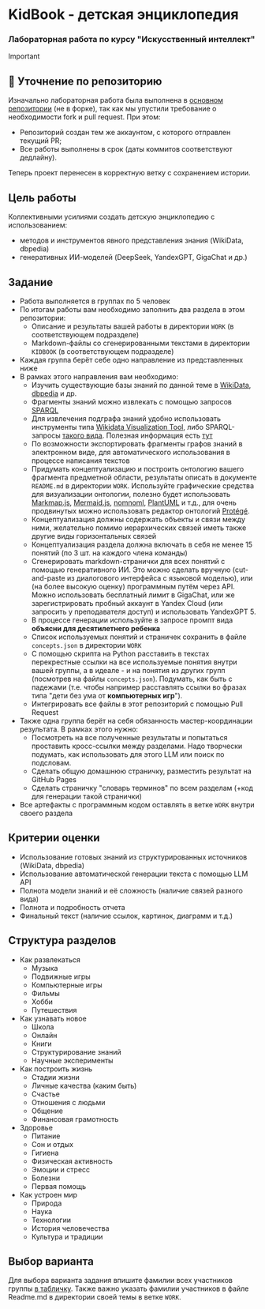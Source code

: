 # KidBook - детская энциклопедия
### Лабораторная работа по курсу "Искусственный интеллект"

> [!IMPORTANT]
> ## 🔹 Уточнение по репозиторию  
> Изначально лабораторная работа была выполнена в [основном репозитории](https://github.com/EvgenyMAI/AI-labs.git) (не в форке), так как мы упустили требование о необходимости fork и pull request. При этом:  
> - Репозиторий создан тем же аккаунтом, с которого отправлен текущий PR;  
> - Все работы выполнены в срок (даты коммитов соответствуют дедлайну).  
> 
> Теперь проект перенесен в корректную ветку с сохранением истории.

## Цель работы

Коллективными усилиями создать детскую энциклопедию с использованием:

* методов и инструментов явного представления знания (WikiData, dbpedia)
* генеративных ИИ-моделей (DeepSeek, YandexGPT, GigaChat и др.)

## Задание

* Работа выполняется в группах по 5 человек
* По итогам работы вам необходимо заполнить два раздела в этом репозитории:
   - Описание и результаты вашей работы в директории `WORK` (в соответствующем подразделе)
   - Markdown-файлы со сгенерированными текстами в директории `KIDBOOK` (в соответствующем подразделе)
* Каждая группа берёт себе одно направление из представленных ниже
* В рамках этого направления вам необходимо:
   - Изучить существующие базы знаний по данной теме в [WikiData](https://wikidata.org/), [dbpedia](https://www.dbpedia.org/) и др.
   - Фрагменты знаний можно извлекать с помощью запросов [SPARQL](https://tyvik.ru/posts/sparql/)
   - Для извлечения подграфа знаний удобно использовать инструменты типа [Wikidata Visualization Tool](https://wikidata.metaphacts.com/resource/app:Start), либо SPARQL-запросы [такого вида](https://query.wikidata.org/#%23defaultView%3AGraph%0APREFIX%20gas%3A%20%3Chttp%3A%2F%2Fwww.bigdata.com%2Frdf%2Fgas%23%3E%0A%0ASELECT%20DISTINCT%20%3Fitem1%20%3Fitem1Label%20%3Fitem2%20%3Fitem2Label%0AWHERE%20%7B%0A%20%7B%20%0A%20SELECT%20%3Fitem1%20%3Fitem2%0A%20WHERE%20%7B%0A%20SERVICE%20gas%3Aservice%20%7B%0A%20gas%3Aprogram%20gas%3AgasClass%20%22com.bigdata.rdf.graph.analytics.BFS%22%20%3B%0A%20gas%3Ain%20wd%3AQ8261%20%3B%20%0A%20gas%3AtraversalDirection%20%22Forward%22%20%3B%0A%20gas%3Aout%20%3Fitem1%20%3B%0A%20gas%3Aout1%20%3Fdepth1%20%3B%0A%20gas%3Aout2%20%3Fitem2%20%3B%0A%20gas%3AlinkType%20wdt%3AP279%20%3B%0A%20%7D%0A%20%7D%0A%20%7D%0A%20SERVICE%20wikibase%3Alabel%20%7B%20bd%3AserviceParam%20wikibase%3Alanguage%20%22en%2Cda%2Csv%2Cjp%2Czh%2Cru%2Cfr%2Cde%22%20.%20%7D%20%0A%7D%0A). Полезная информация есть [тут](https://addshore.com/2022/01/wikidata-ontological-tree-of-trains/)
   - По возможности экспортировать фрагменты графов знаний в электронном виде, для автоматического использования в процессе написания текстов
   - Придумать концептуализацию и построить онтологию вашего фрагмента предметной области, результаты описать в документе `README.md` в директории `WORK`. Используйте графические средства для визуализации онтологии, полезно будет использовать [Markmap.js](https://markmap.js.org/), [Mermaid.js](https://mermaid.js.org/), [nomnoml](http://nomnoml.com/), [PlantUML](https://plantuml.com/ru/) и т.д., для очень продвинутых можно использовать редактор онтологий [Protégé](https://protege.stanford.edu/).
   - Концептуализация должны содержать объекты и связи между ними, желательно помимо иерархических связей иметь также другие виды горизонтальных связей
   - Концептуализация раздела должна включать в себя не менее 15 понятий (по 3 шт. на каждого члена команды)
   - Сгенерировать markdown-странички для всех понятий с помощью генеративного ИИ. Это можно сделать вручную (cut-and-paste из диалогового интерфейса с языковой моделью), или (на более высокую оценку) программным путём через API. Можно использовать бесплатный лимит в GigaChat, или же зарегистрировать пробный аккаунт в Yandex Cloud (или запросить у преподавателя доступ) и использовать YandexGPT 5.
   - В процессе генерации используйте в запросе промпт вида **объясни для десятилетнего ребенка** 
   - Список используемых понятий и страничек сохранить в файле `concepts.json` в директории `WORK`
   - С помощью скрипта на Python расставить в текстах перекрестные ссылки на все используемые понятия внутри вашей группы, а в идеале - и на понятия из других групп (посмотрев на файлы `concepts.json`). Подумать, как быть с падежами (т.е. чтобы например расставлять ссылки во фразах типа "дети без ума от **компьютерных игр**").
   - Интегрировать все файлы в этот репозиторий с помощью Pull Request
* Также одна группа берёт на себя обязанность мастер-координации результата. В рамках этого нужно:
   - Посмотреть на все полученные результаты и попытаться проставить кросс-ссылки между разделами. Надо творчески подумать, как использовать для этого LLM или поиск по подсловам.
   - Сделать общую домашнюю страничку, разместить результат на GitHub Pages
   - Сделать страничку "словарь терминов" по всем разделам (+код для генерации такой странички) 
* Все артефакты с программным кодом оставлять в ветке `WORK` внутри своего раздела

## Критерии оценки
* Использование готовых знаний из структурированных источников (WikiData, dbpedia)
* Использование автоматической генерации текста с помощью LLM API
* Полнота модели знаний и её сложность (наличие связей разного вида)
* Полнота и подробность отчета
* Финальный текст (наличие ссылок, картинок, диаграмм и т.д.)

## Структура разделов

* Как развлекаться
   - Музыка
   - Подвижные игры
   - Компьютерные игры
   - Фильмы
   - Хобби
   - Путешествия
* Как узнавать новое
   - Школа
   - Онлайн
   - Книги
   - Структурирование знаний
   - Научные эксперименты
* Как построить жизнь
   - Стадии жизни
   - Личные качества (каким быть)
   - Счастье
   - Отношения с людьми
   - Общение
   - Финансовая грамотность
* Здоровье
   - Питание
   - Сон и отдых
   - Гигиена
   - Физическая активность
   - Эмоции и стресс
   - Болезни
   - Первая помощь
* Как устроен мир
   - Природа
   - Наука
   - Технологии
   - История человечества
   - Культура и традиции

## Выбор варианта

Для выбора варианта задания впишите фамилии всех участников группы [в табличку](https://docs.google.com/spreadsheets/d/1xiCuP8c-KsPvWpmwdsfNw6_uheHVgAc55eTA10SBXgU/edit?usp=sharing). Также важно указать фамилии участников в файле Readme.md в директории своей темы в ветке `WORK`.